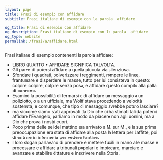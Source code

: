 ```yaml
---
layout: page
title: Frasi di esempio con affidare 
subtitle: Frasi italiane di esempio con la parola  affidare

og_title: Frasi di esempio con affidare 
og_description: Frasi italiane di esempio con la parola  affidare
og_type: website
permalink: /frasi/a/affidare.html
---
```


Frasi italiane di esempio contenenti la parola affidare:


- LIBRO QUARTO • AFFIDARE SIGNIFICA TALVOLTA.
- Gli parve di potersi affidare a quella piccola via silenziosa.
- Sfondare i quadrati, polverizzare i reggimenti, rompere le linee, frantumare e disperdere le masse, tutto per lui consisteva in questo: colpire, colpire, colpire senza posa, e affidare questo compito alla palla di cannone.
- Esaminò la possibilità di fermarsi e di affidare un messaggio a un poliziotto, o a un ufficiale, ma Wolff stava procedendo a velocità sostenuta, e comunque, che tipo di messaggio avrebbe potuto lasciare?
- ma siccome siamo stati approvati da Dio che ci ha stimati tali da poterci affidare l’Evangelo, parliamo in modo da piacere non agli uomini, ma a Dio che prova i nostri cuori.
- Poco prima delle sei del mattino era arrivato a M. sur M., e la sua prima preoccupazione era stata di affidare alla posta la lettera per Laffitte, poi di entrare in infermeria per vedere Fantine.
- I loro slogan parlavano di prendere e mettere fucili in mano alle masse e processare e affidare a tribunali popolari e impiccare, marciare e avanzare e stabilire dittature e inscrivere nella Storia.
